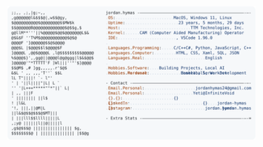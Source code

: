 <a href="https://github.com/Jhymas20/Jhymas20">
  <picture>
    <source media="(prefers-color-scheme: dark)" srcset="https://github.com/Jhymas20/Jhymas20/blob/main/test.svg">
    <img alt="Jordan Hymas GitHub Profile README" src="https://github.com/Jhymas20/Jhymas20/blob/main/light_mode.svg">
  </picture>
</a>
